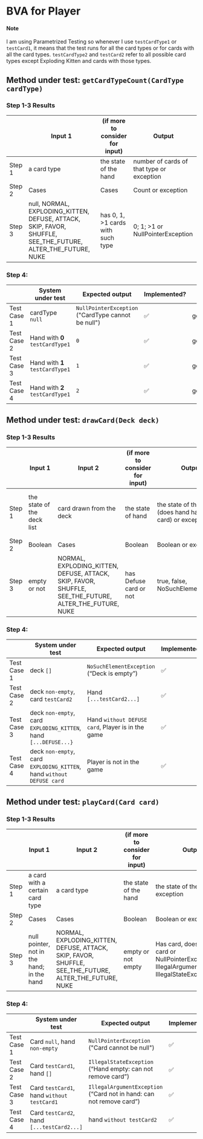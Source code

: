 # BVA for Player
#### Note
I am using Parametrized Testing so whenever I use `testCardType1` or `testCard1`, it means that the test runs for all the card types or for cards with all the card types. `testCardType2` and `testCard2` refer to all possible card types except Exploding Kitten and cards with those types.

## Method under test: `getCardTypeCount(CardType cardType)`
### Step 1-3 Results
|        | Input 1                                                                                                      | (if more to consider for input)   | Output                                    |
|--------|--------------------------------------------------------------------------------------------------------------|-----------------------------------|-------------------------------------------|
| Step 1 | a card type                                                                                                  | the state of the hand             | number of cards of that type or exception |
| Step 2 | Cases                                                                                                        | Cases                             | Count or exception                        |
| Step 3 | null, NORMAL, EXPLODING_KITTEN, DEFUSE, ATTACK, SKIP, FAVOR, SHUFFLE, SEE_THE_FUTURE, ALTER_THE_FUTURE, NUKE | has 0, 1, >1 cards with such type | 0; 1; >1 or NullPointerException          |
### Step 4:
|             | System under test               | Expected output                                     | Implemented?       | Test name                                                    |
|-------------|---------------------------------|-----------------------------------------------------|--------------------|--------------------------------------------------------------|
| Test Case 1 | cardType `null`                 | `NullPointerException`  ("CardType cannot be null") | :white_check_mark: | getCardTypeCount_withNullCardType_throwsNullPointerException |
| Test Case 2 | Hand with **0** `testCardType1` | `0`                                                 | :white_check_mark: | getCardTypeCount_withCardNotInHand_returnsZero               |
| Test Case 3 | Hand with **1** `testCardType1` | `1`                                                 | :white_check_mark: | getCardTypeCount_withOneCardInHand_returnsOne                |
| Test Case 4 | Hand with **2** `testCardType1` | `2`                                                 | :white_check_mark: | getCardTypeCount_withTwoCardsInHand_returnsTwo               |

## Method under test: `drawCard(Deck deck)`
### Step 1-3 Results
|        | Input 1                    | Input 2                                                                                                | (if more to consider for input) | Output 1                                                      | Output 2                              |
|--------|----------------------------|--------------------------------------------------------------------------------------------------------|---------------------------------|---------------------------------------------------------------|---------------------------------------|
| Step 1 | the state of the deck list | card drawn from the deck                                                                               | the state of hand               | the state of the hand (does hand has drawn card) or exception | is player in the game (yes/no answer) |
| Step 2 | Boolean                    | Cases                                                                                                  | Boolean                         | Boolean or exception                                          | Boolean                               |
| Step 3 | empty or not               | NORMAL, EXPLODING_KITTEN, DEFUSE, ATTACK, SKIP, FAVOR, SHUFFLE, SEE_THE_FUTURE, ALTER_THE_FUTURE, NUKE | has Defuse card or not          | true, false, NoSuchElementException                           | true, false                           |
### Step 4:
|             | System under test                                                     | Expected output                                    | Implemented?       | Test name                                                                        |
|-------------|-----------------------------------------------------------------------|----------------------------------------------------|--------------------|----------------------------------------------------------------------------------|
| Test Case 1 | deck `[]`                                                             | `NoSuchElementException` (“Deck is empty”)         | :white_check_mark: | drawCard_withEmptyDeck_throwsNoSuchElementException                              |
| Test Case 2 | deck `non-empty`, card `testCard2`                                    | Hand `[...testCard2...]`                           | :white_check_mark: | drawCard_withNonEmptyDeck_addsCardToHand                                         |
| Test Case 3 | deck `non-empty`, card `EXPLODING_KITTEN`, hand `[...DEFUSE...}`      | Hand `without DEFUSE card`,  Player is in the game | :white_check_mark: | drawExplodingKittenCard_withDefuseInHand_removesDefuseFromHand_keepsPlayerInGame |
| Test Case 4 | deck `non-empty`, card `EXPLODING_KITTEN`, hand `without DEFUSE card` | Player is not in the game                          | :white_check_mark: | drawExplodingKittenCard_withDefuseNotInHand_removesPlayer                        |

## Method under test: `playCard(Card card)`
### Step 1-3 Results
|        | Input 1                                    | Input 2                                                                                                | (if more to consider for input) | Output                                                                                                |
|--------|--------------------------------------------|--------------------------------------------------------------------------------------------------------|---------------------------------|-------------------------------------------------------------------------------------------------------|
| Step 1 | a card with a certain card type            | a card type                                                                                            | the state of the hand           | the state of the hand or exception                                                                    |
| Step 2 | Cases                                      | Cases                                                                                                  | Boolean                         | Boolean or exception                                                                                  |
| Step 3 | null pointer, not in the hand; in the hand | NORMAL, EXPLODING_KITTEN, DEFUSE, ATTACK, SKIP, FAVOR, SHUFFLE, SEE_THE_FUTURE, ALTER_THE_FUTURE, NUKE | empty or not empty              | Has card, does not have card or NullPointerException, IllegalArgumentException, IllegalStateException |
### Step 4:
|             | System under test                          | Expected output                                                      | Implemented?       | Test name                                                 |
|-------------|--------------------------------------------|----------------------------------------------------------------------|--------------------|-----------------------------------------------------------|
| Test Case 1 | Card `null`, hand `non-empty`              | `NullPointerException`  ("Card cannot be null")                      | :white_check_mark: | playCard_withNullCard_throwsNullPointerException          |
| Test Case 2 | Card `testCard1`, hand `[]`                | `IllegalStateException` (“Hand empty: can not remove card”)          | :white_check_mark: | playCard_withEmptyHand_throwsIllegalStateException        |
| Test Case 3 | Card `testCard1`, hand `without testCard1` | `IllegalArgumentException` (“Card not in hand: can not remove card”) | :white_check_mark: | playCard_withCardNotInHand_throwsIllegalArgumentException |
| Test Case 4 | Card `testCard2`, hand `[...testCard2...]` | hand `without testCard2`                                             | :white_check_mark: | playCard_withCardInHand_removesCardFromHand               |

